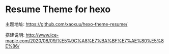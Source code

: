 # Resume Theme for hexo

主题地址: https://github.com/xaoxuu/hexo-theme-resume/

搭建说明: http://www.ice-maple.com/2020/08/09/%E5%9C%A8%E7%BA%BF%E7%AE%80%E5%8E%86/
